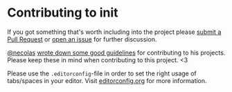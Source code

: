# Contributing to init

If you got something that's worth including into the project please [submit a Pull Request](https://github.com/gibwar/object-fit-deep/issues) or [open an issue](https://github.com/gibwar/object-fit-deep/issues) for further discussion.

[@necolas](https://github.com/necolas) [wrote down some good guidelines](https://github.com/necolas/issue-guidelines) for contributing to his projects. Please keep these in mind when contributing to this project. <3

Please use the `.editorconfig`-file in order to set the right usage of tabs/spaces in your editor. Visit [editorconfig.org](http://editorconfig.org/) for more information.
